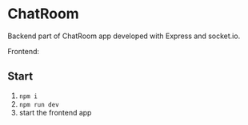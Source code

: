# ChatRoom

Backend part of ChatRoom app developed with Express and socket.io.

Frontend:

## Start

1. `npm i`
2. `npm run dev`
3. start the frontend app
